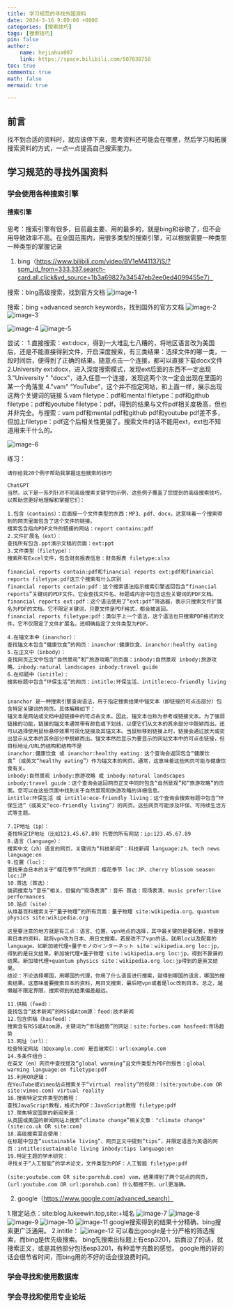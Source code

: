 ```yaml
---
title: 学习规范的寻找外国资料
date: 2024-3-16 9:00:00 +0800
categories: [搜索技巧]
tags: [搜索技巧]
pin: false
author: 
    name: hejiahua007
    link: https://space.bilibili.com/507838758
toc: true
comments: true
math: false
mermaid: true

---
```


## 前言

找不到合适的资料时，就应该停下来，思考资料还可能会在哪里，然后学习和拓展搜索资料的方式，一点一点提高自己搜索能力。

## 学习规范的寻找外国资料
### 学会使用各种搜索引擎
#### 搜索引擎
思考：搜索引擎有很多，目前最主要、用的最多的，就是bing和谷歌了，但不会用导致效率不高。在全国范围内，用很多类型的搜索引擎，可以根据需要一种类型一种类型的掌握记录

1. bing（https://www.bilibili.com/video/BV1eM41137jS/?spm_id_from=333.337.search-card.all.click&vd_source=1b3a69827a34547eb2ee0ed4099455e7）

搜索：bing高级搜索，找到官方文档
![image-1](../assets/blog_res/2024-3-16-search/image-1.png)

搜索：bing +advanced search keywords，找到国外的官方文档
![image-2](../assets/blog_res/2024-3-16-search/image-2.png)
![image-3](../assets/blog_res/2024-3-16-search/image-3.png)

![image-4](../assets/blog_res/2024-3-16-search/image-4.png)
![image-5](../assets/blog_res/2024-3-16-search/image-5.png)

尝试：
1.直接搜索：ext:docx，得到一大堆乱七八糟的，将地区语言改为美国后，还是不能直接得到文件，开启深度搜索，有三类结果：选择文件的哪一类，一段时间后，便得到了正确的结果。随意点击一个连接，都可以直接下载docx文件
2.University ext:docx，进入深度搜索模式，发现ext后面的东西不一定出现
3."University " "docx"，进入任意一个连接，发现这两个次一定会出现在里面的某一个角落里
4."vam" “YouTube”，这个并不指定网站，和上面一样，展示出现这两个关键词的链接
5.vam filetype：pdf和mental filetype：pdf和github filetype：pdf和youtube filetype：pdf，得到的结果与文件pdf相关度极高，但也并非完全。与搜索：vam pdf和mental pdf和github pdf和youtube pdf差不多，但加上filetype：pdf这个后相关性更强了。搜索文件的话不能用ext，ext也不知道用来干什么的。


![image-6](../assets/blog_res/2024-3-16-search/image-6.png)

练习：

    请你给我20个例子帮助我掌握这些搜索的技巧

    ChatGPT
    当然，以下是一系列针对不同高级搜索关键字的示例，这些例子覆盖了您提到的高级搜索技巧，以帮助您更好地理解和掌握它们：

    1.包含（contains）：后面接一个文件类型的东西：MP3、pdf、docx，这意味着一个搜索得到的网页里面包含了这个文件的链接。
    搜索包含指向PDF文件的链接的网站：report contains:pdf
    2.文件扩展名（ext）：
    查找所有包含.ppt演示文稿的页面：ext:ppt
    3.文件类型（filetype）：
    搜索所有Excel文件，包含财务报表信息：财务报表 filetype:xlsx

    financial reports contain:pdf和financial reports ext:pdf和financial reports filetype:pdf这三个搜索有什么区别
    financial reports contain:pdf：这个搜索语法指示搜索引擎返回包含“financial reports”关键词的PDF文件。它会查找文件名、标题或内容中包含这些关键词的PDF文档。
    financial reports ext:pdf：这个语法使用了“ext:pdf”筛选器，表示只搜索文件扩展名为PDF的文档。它不限定关键词，只要文件是PDF格式，都会被返回。
    financial reports filetype:pdf：类似于上一个语法，这个语法也只搜索PDF格式的文件。它不仅限定了文件扩展名，还明确指定了文件类型为PDF。

    4.在锚文本中（inanchor）：
    查找锚文本包含“健康饮食”的网页：inanchor:健康饮食、inanchor:healthy eating
    5.在正文中（inbody）：
    查找网页正文中包含“自然景观”和“旅游攻略”的页面：inbody:自然景观 inbody:旅游攻略、inbody:natural landscapes inbody:travel guide
    6.在标题中（intitle）：
    搜索标题中包含“环保生活”的网页：intitle:环保生活、intitle:eco-friendly living


    inanchor 是一种搜索引擎查询语法，用于指定搜索结果中锚文本（即链接的可点击部分）包含特定关键词的网页。具体解释如下：
    锚文本是网站或文档中超链接中的可点击文本。因此，锚文本也称为参考或链接文本。为了强调链接的功能，链接的锚文本通常带有颜色或下划线，以便它们从文本的其余部分中脱颖而出。还可以选择使用鼠标悬停效果可视化链接及其锚文本。当鼠标移到链接上时，链接会通过放大或突出显示从文本的其余部分中脱颖而出。锚文本然后显示为要显示的网站文本中的可点击链接，但目标地址/URL的结构和结构不是
    inanchor:健康饮食 或 inanchor:healthy eating：这个查询会返回包含“健康饮食”（或英文“healthy eating”）作为锚文本的网页。通常，这意味着这些网页可能与健康饮食有关。
    inbody:自然景观 inbody:旅游攻略 或 inbody:natural landscapes inbody:travel guide：这个查询会返回网页正文中同时包含“自然景观”和“旅游攻略”的页面。您可以在这些页面中找到关于自然景观和旅游攻略的详细信息。
    intitle:环保生活 或 intitle:eco-friendly living：这个查询会搜索标题中包含“环保生活”（或英文“eco-friendly living”）的网页。这些网页可能涉及环保、可持续生活方式等主题。

    7.IP地址（ip）：
    查找特定IP地址（比如123.45.67.89）托管的所有网站：ip:123.45.67.89
    8.语言（language）：
    搜索中文（zh）语言的网页，关键词为“科技新闻”：科技新闻 language:zh、tech news language:en
    9.位置（loc）：
    查找来自日本的关于“樱花季节”的网页：樱花季节 loc:JP、cherry blossom season loc:JP
    10.首选（首选）：
    强调搜索与“音乐”相关，但偏向“现场表演”：音乐 首选：现场表演、music prefer:live performances
    10.站点（site）：
    从维基百科搜索关于“量子物理”的所有页面：量子物理 site:wikipedia.org、quantum physics site:wikipedia.org

    这里要注意的地方就是有三点：语言、位置、vpn地点的选择，其中最关键的是要配套，想要搜索日本的资料，就将vpn改为日本、用日文搜索。若是改不了vpn的话，就用loc以及配套的language。如新加坡代理+量子モノのインターネット site：wikipedia.org loc:jp，得到的是日文结果。新加坡代理+量子物理 site：wikipedia.org loc:jp，得到不靠谱的结果。新加坡代理+quantum physics site：wikipedia.org loc:jp得到的是英文结果。
    结论：不论选择哪国，用哪国的代理，你用了什么语音进行搜索，就得到哪国的语言，哪国的搜索结果。这意味着要搜索日本的资料，用日文搜索，最后吧vpn或者是loc改到日本。总之，越懒越不限定界限，搜索得到的结果偏差越远。

    11.供稿（feed）：
    查找包含“技术新闻”的RSS或Atom源：feed:技术新闻
    12.包含供稿（hasfeed）：
    搜索含有RSS或Atom源，关键词为“市场趋势”的网站：site:forbes.com hasfeed:市场趋势
    13.网址（url）：
    检查特定网站（如example.com）是否被索引：url:example.com
    14.多条件组合：
    在英文（en）网页中查找提及“global warming”且文件类型为PDF的报告：global warming language:en filetype:pdf
    15.利用OR逻辑：
    在YouTube或Vimeo站点搜索关于“virtual reality”的视频：(site:youtube.com OR site:vimeo.com) virtual reality
    16.搜索特定文件类型的教程：
    查找JavaScript教程，格式为PDF：JavaScript教程 filetype:pdf
    17.聚焦特定国家的新闻来源：
    从英国或美国的新闻网站上搜索“climate change”相关文章："climate change" (site:co.uk OR site:com)
    18.高级搜索混合使用：
    在标题中包含“sustainable living”、网页正文中提到“tips”，并限定语言为英语的网页：intitle:sustainable living inbody:tips language:en
    19.特定主题的学术研究：
    寻找关于“人工智能”的学术论文，文件类型为PDF：人工智能 filetype:pdf

    (site:youtube.com OR site:pornhub.com) vam，结果得到了两个站点的网页，(url:youtube.com OR url:pornhub.com) 什么都搜不到，url更准确。

2. google（https://www.google.com/advanced_search）

1.限定站点：site:blog.lukeewin.top,site:+域名
![image-7](../assets/blog_res/2024-3-16-search/image-7.png)
![image-8](../assets/blog_res/2024-3-16-search/image-8.png)
![image-9](../assets/blog_res/2024-3-16-search/image-9.png)
![image-10](../assets/blog_res/2024-3-16-search/image-10.png)
![image-11](../assets/blog_res/2024-3-16-search/image-11.png)
google搜索得到的结果十分精确、bing搜索更广泛通用。
2.intitle：
![image-12](../assets/blog_res/2024-3-16-search/image-12.png)
可以看出google是十分严格的筛选搜索，而bing是优先级搜索。
bing先搜索出标题上有esp3201，后面没了的话，就搜索正文，或是其他部分包括esp3201，有种滥竽充数的感觉。
google用的好的话会很节省时间，而bing用的不好的话会很浪费时间。




### 学会寻找和使用数据库






### 学会寻找和使用专业论坛